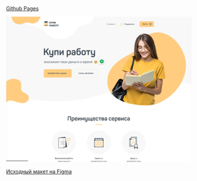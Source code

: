 
[Github Pages](https://https://github.com/Atamakki/Project_buy_work)

![Скриншот сайта](./images/readme.png)


[Исходный макет на Figma](https://www.https://www.figma.com/file/SzNRN3yj64LtUWIbjRctNT/%D1%80%D0%B0%D0%B1%D0%BE%D1%82%D0%B0?type=design&node-id=0-1&mode=design&t=ryjKL5M0zAGBkYLz-0)